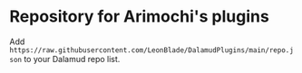 # Repository for Arimochi's plugins

Add `https://raw.githubusercontent.com/LeonBlade/DalamudPlugins/main/repo.json` to your Dalamud repo list.